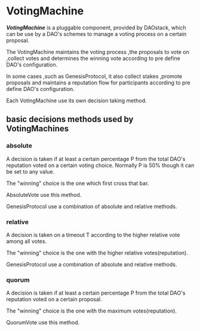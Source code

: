 # VotingMachine

***VotingMachine*** is a pluggable component, provided by DAOstack, which can be use by a DAO's schemes to manage a voting
process on a certain proposal.

The VotingMachine maintains the voting process ,the proposals to vote on ,collect votes and determines the winning vote according to pre define DAO's configuration.

In some cases ,such as GenesisProtocol, it also collect stakes ,promote proposals and maintains a reputation flow for participants according to pre define DAO's configuration.  

Each VotingMachine use its own decision taking method.

## basic decisions methods used by VotingMachines

### absolute

A decision is taken if at least a certain percentage P from the total DAO's reputation voted
on a certain voting choice. Normally P is 50% though it can be set to any value.

The "winning" choice is the one which first cross that bar.

AbsoluteVote use this method.

GenesisProtocol use a combination of absolute and relative methods.

### relative

A decision is taken on a timeout T according to the higher relative vote among all votes.

The "winning" choice is the one with the higher relative votes(reputation).

GenesisProtocol use a combination of absolute and relative methods.  

### quorum

A decision is taken if at least a certain percentage P from the total DAO's reputation voted on a certain proposal.

The "winning" choice is the one with the maximum votes(reputation).

QuorumVote use this method.
